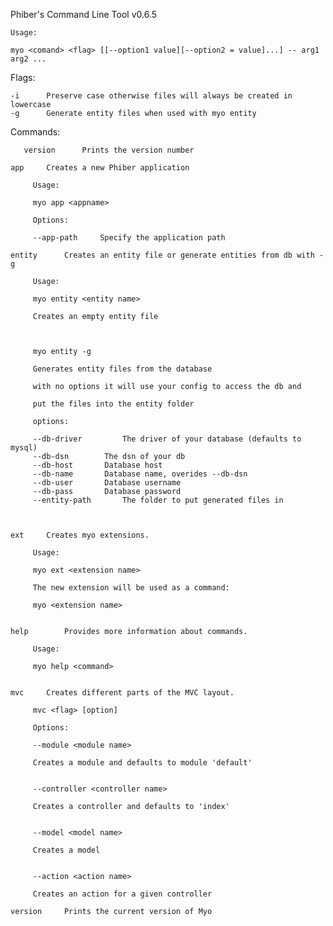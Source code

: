 
 
Phiber's Command Line Tool v0.6.5



 	Usage:

 	myo <comand> <flag> [[--option1 value][--option2 = value]...] -- arg1 arg2 ...


 Flags:

 	-i		Preserve case otherwise files will always be created in lowercase
 	-g		Generate entity files when used with myo entity

 Commands:
       
       version		Prints the version number

 	app		Creates a new Phiber application
        
		 Usage:
		 
		 myo app <appname>
		 
		 Options:
		 
		 --app-path		Specify the application path
		 
 	entity		Creates an entity file or generate entities from db with -g

		 Usage:
		 
		 myo entity <entity name>
		 
		 Creates an empty entity file
		 
		 

		 myo entity -g 		

		 Generates entity files from the database

		 with no options it will use your config to access the db and

		 put the files into the entity folder

		 options:

		 --db-driver 		 The driver of your database (defaults to mysql)
		 --db-dsn 		 The dsn of your db
		 --db-host 		 Database host
		 --db-name 		 Database name, overides --db-dsn
		 --db-user 		 Database username
		 --db-pass 		 Database password
		 --entity-path 		 The folder to put generated files in
		 


 	ext		Creates myo extensions.

  		 Usage:

  		 myo ext <extension name>

  		 The new extension will be used as a command:

  		 myo <extension name>


 	help		Provides more information about commands.

		 Usage:

		 myo help <command>


 	mvc		Creates different parts of the MVC layout.

  		 mvc <flag> [option]

  		 Options:

  		 --module <module name>

  		 Creates a module and defaults to module 'default'


  		 --controller <controller name>

  		 Creates a controller and defaults to 'index'


  		 --model <model name>

  		 Creates a model


  		 --action <action name>

  		 Creates an action for a given controller

  	version		Prints the current version of Myo
